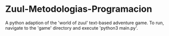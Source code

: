 # Zuul-Metodologias-Programacion
A python adaption of the 'world of zuul' text-based adventure game. To run, navigate to the 'game' directory and execute 'python3 main.py'.
